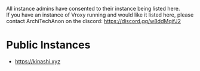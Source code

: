 All instance admins have consented to their instance being listed here.  
If you have an instance of Vroxy running and would like it listed here, please contact ArchiTechAnon on the discord: https://discord.gg/w8ddMqjfJ2
# Public Instances
- https://kinashi.xyz
